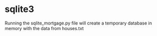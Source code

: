 # sqlite3

Running the sqlite_mortgage.py file will create a temporary database in memory with the data from houses.txt
